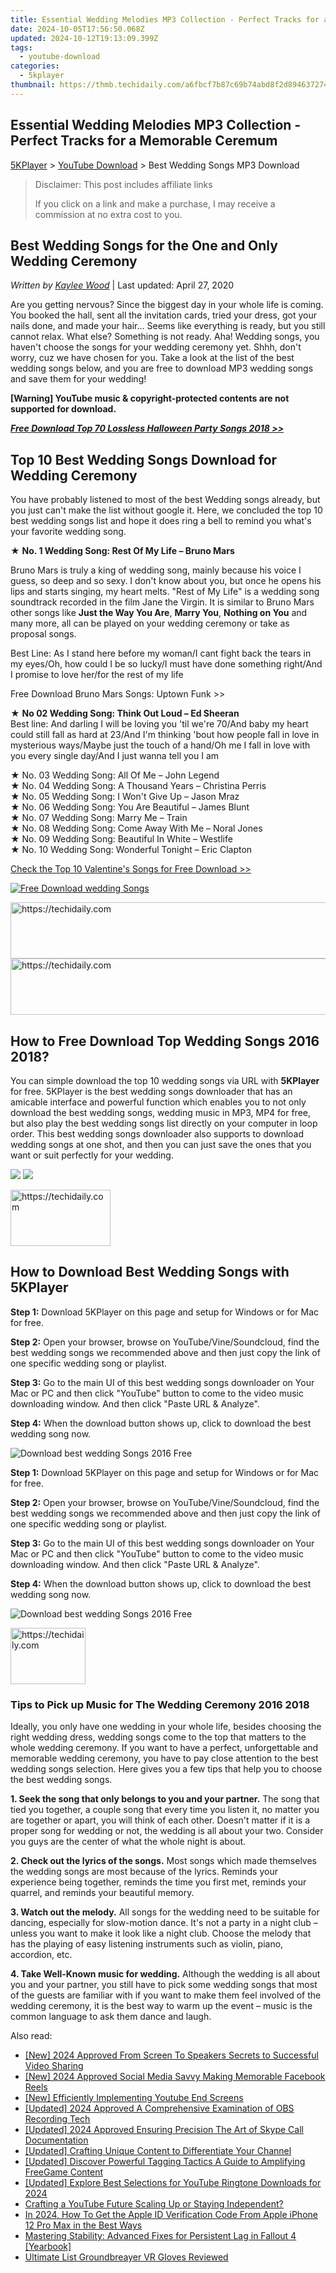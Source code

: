 ```yaml
---
title: Essential Wedding Melodies MP3 Collection - Perfect Tracks for a Memorable Ceremum
date: 2024-10-05T17:56:50.068Z
updated: 2024-10-12T19:13:09.399Z
tags:
  - youtube-download
categories:
  - 5kplayer
thumbnail: https://thmb.techidaily.com/a6fbcf7b87c69b74abd8f2d894637274c942b2c57ba584189354e0290ce20d66.jpg
---
```


## Essential Wedding Melodies MP3 Collection - Perfect Tracks for a Memorable Ceremum

[5KPlayer](https://tools.techidaily.com/5kplayer/products/) \> [YouTube Download](https://tools.techidaily.com/5kplayer/youtube-download/) \> Best Wedding Songs MP3 Download 

>  Disclaimer: This post includes affiliate links
>
>  If you click on a link and make a purchase, I may receive a commission at no extra cost to you.
>

## Best Wedding Songs for the One and Only Wedding Ceremony

 _Written by [Kaylee Wood](https://www.quora.com/profile/Amanda-Hu-21)_ | Last updated: April 27, 2020 

Are you getting nervous? Since the biggest day in your whole life is coming. You booked the hall, sent all the invitation cards, tried your dress, got your nails done, and made your hair… Seems like everything is ready, but you still cannot relax. What else? Something is not ready. Aha! Wedding songs, you haven't choose the songs for your wedding ceremony yet. Shhh, don't worry, cuz we have chosen for you. Take a look at the list of the best wedding songs below, and you are free to download MP3 wedding songs and save them for your wedding! 

**\[Warning\] YouTube music & copyright-protected contents are not supported for download.**

[_**Free Download Top 70 Lossless Halloween Party Songs 2018 >>**_](https://tools.techidaily.com/5kplayer/youtube-download/)

## Top 10 Best Wedding Songs Download for Wedding Ceremony

You have probably listened to most of the best Wedding songs already, but you just can't make the list without google it. Here, we concluded the top 10 best wedding songs list and hope it does ring a bell to remind you what's your favorite wedding song. 

★ **No. 1 Wedding Song: Rest Of My Life – Bruno Mars** 

Bruno Mars is truly a king of wedding song, mainly because his voice I guess, so deep and so sexy. I don't know about you, but once he opens his lips and starts singing, my heart melts. "Rest of My Life" is a wedding song soundtrack recorded in the film Jane the Virgin. It is similar to Bruno Mars other songs like **Just the Way You Are**, **Marry You**, **Nothing on You** and many more, all can be played on your wedding ceremony or take as proposal songs. 

Best Line: As I stand here before my woman/I cant fight back the tears in my eyes/Oh, how could I be so lucky/I must have done something right/And I promise to love her/for the rest of my life

Free Download Bruno Mars Songs: Uptown Funk >>

★ **No 02 Wedding Song: Think Out Loud – Ed Sheeran**   
 Best line: And darling I will be loving you 'til we're 70/And baby my heart could still fall as hard at 23/And I'm thinking 'bout how people fall in love in mysterious ways/Maybe just the touch of a hand/Oh me I fall in love with you every single day/And I just wanna tell you I am

★ No. 03 Wedding Song: All Of Me – John Legend   
 ★ No. 04 Wedding Song: A Thousand Years – Christina Perris   
 ★ No. 05 Wedding Song: I Won't Give Up – Jason Mraz  
 ★ No. 06 Wedding Song: You Are Beautiful – James Blunt   
★ No. 07 Wedding Song: Marry Me – Train   
 ★ No. 08 Wedding Song: Come Away With Me – Noral Jones   
 ★ No. 09 Wedding Song: Beautiful In White – Westlife   
 ★ No. 10 Wedding Song: Wonderful Tonight – Eric Clapton 

[Check the Top 10 Valentine's Songs for Free Download >>](https://tools.techidaily.com/5kplayer/youtube-download/)

[![Free Download wedding Songs](https://www.5kplayer.com/youtube-download/img/wedding-songs-1.jpg)](https://tools.techidaily.com/5kplayer/youtube-download/) 

<!-- affiliate ads begin -->
<a href="https://unicoeye.pxf.io/c/5597632/2134240/18498" target="_top" id="2134240">
  <img src="//a.impactradius-go.com/display-ad/18498-2134240" border="0" alt="https://techidaily.com" width="540" height="90"/>
</a>
<img height="0" width="0" src="https://unicoeye.pxf.io/i/5597632/2134240/18498" style="position:absolute;visibility:hidden;" border="0" />
<!-- affiliate ads end -->

<!-- affiliate ads begin -->
<a href="https://appsumo.8odi.net/c/5597632/2100527/7443" target="_top" id="2100527">
  <img src="//a.impactradius-go.com/display-ad/7443-2100527" border="0" alt="https://techidaily.com" width="728" height="90"/>
</a>
<img height="0" width="0" src="https://appsumo.8odi.net/i/5597632/2100527/7443" style="position:absolute;visibility:hidden;" border="0" />
<!-- affiliate ads end -->

##  How to Free Download Top Wedding Songs 2016 2018?

You can simple download the top 10 wedding songs via URL with **5KPlayer** for free. 5KPlayer is the best wedding songs downloader that has an amicable interface and powerful function which enables you to not only download the best wedding songs, wedding music in MP3, MP4 for free, but also play the best wedding songs list directly on your computer in loop order. This best wedding songs downloader also supports to download wedding songs at one shot, and then you can just save the ones that you want or suit perfectly for your wedding.

[![](https://www.5kplayer.com/youtube-download/../button/freedownwhitewin.png)](https://tools.techidaily.com/5kplayer/products/) [![](https://www.5kplayer.com/youtube-download/../button/freedownbackmac.png)](https://tools.techidaily.com/5kplayer/products/) 

<!-- affiliate ads begin -->
<a href="https://aligracehair.sjv.io/c/5597632/2135366/19272" target="_top" id="2135366">
  <img src="//a.impactradius-go.com/display-ad/19272-2135366" border="0" alt="https://techidaily.com" width="160" height="90"/>
</a>
<img height="0" width="0" src="https://aligracehair.sjv.io/i/5597632/2135366/19272" style="position:absolute;visibility:hidden;" border="0" />
<!-- affiliate ads end -->

##  How to Download Best Wedding Songs with 5KPlayer

**Step 1:** Download 5KPlayer on this page and setup for Windows or for Mac for free. 

**Step 2:** Open your browser, browse on YouTube/Vine/Soundcloud, find the best wedding songs we recommended above and then just copy the link of one specific wedding song or playlist. 

**Step 3:** Go to the main UI of this best wedding songs downloader on Your Mac or PC and then click "YouTube" button to come to the video music downloading window. And then click "Paste URL & Analyze".

**Step 4:** When the download button shows up, click to download the best wedding song now. 

![Download best wedding Songs 2016 Free](https://www.5kplayer.com/youtube-download/img/download-if-you-big-bang.jpg) 

**Step 1:** Download 5KPlayer on this page and setup for Windows or for Mac for free. 

**Step 2:** Open your browser, browse on YouTube/Vine/Soundcloud, find the best wedding songs we recommended above and then just copy the link of one specific wedding song or playlist. 

**Step 3:** Go to the main UI of this best wedding songs downloader on Your Mac or PC and then click "YouTube" button to come to the video music downloading window. And then click "Paste URL & Analyze".

**Step 4:** When the download button shows up, click to download the best wedding song now. 

![Download best wedding Songs 2016 Free](https://www.5kplayer.com/youtube-download/img/download-if-you-big-bang.jpg) 

<!-- affiliate ads begin -->
<a href="https://aligracehair.sjv.io/c/5597632/2135363/19272" target="_top" id="2135363">
  <img src="//a.impactradius-go.com/display-ad/19272-2135363" border="0" alt="https://techidaily.com" width="120" height="90"/>
</a>
<img height="0" width="0" src="https://aligracehair.sjv.io/i/5597632/2135363/19272" style="position:absolute;visibility:hidden;" border="0" />
<!-- affiliate ads end -->

###  Tips to Pick up Music for The Wedding Ceremony 2016 2018

Ideally, you only have one wedding in your whole life, besides choosing the right wedding dress, wedding songs come to the top that matters to the whole wedding ceremony. If you want to have a perfect, unforgettable and memorable wedding ceremony, you have to pay close attention to the best wedding songs selection. Here gives you a few tips that help you to choose the best wedding songs. 

**1\. Seek the song that only belongs to you and your partner.** The song that tied you together, a couple song that every time you listen it, no matter you are together or apart, you will think of each other. Doesn't matter if it is a proper song for wedding or not, the wedding is all about your two. Consider you guys are the center of what the whole night is about. 

**2\. Check out the lyrics of the songs.** Most songs which made themselves the wedding songs are most because of the lyrics. Reminds your experience being together, reminds the time you first met, reminds your quarrel, and reminds your beautiful memory. 

**3\. Watch out the melody.** All songs for the wedding need to be suitable for dancing, especially for slow-motion dance. It's not a party in a night club – unless you want to make it look like a night club. Choose the melody that has the playing of easy listening instruments such as violin, piano, accordion, etc. 

**4\. Take Well-Known music for wedding.** Although the wedding is all about you and your partner, you still have to pick some wedding songs that most of the guests are familiar with if you want to make them feel involved of the wedding ceremony, it is the best way to warm up the event – music is the common language to ask them dance and laugh.

<ins class="adsbygoogle"
     style="display:block"
     data-ad-format="autorelaxed"
     data-ad-client="ca-pub-7571918770474297"
     data-ad-slot="1223367746"></ins>

<ins class="adsbygoogle"
     style="display:block"
     data-ad-client="ca-pub-7571918770474297"
     data-ad-slot="8358498916"
     data-ad-format="auto"
     data-full-width-responsive="true"></ins>

<span class="atpl-alsoreadstyle">Also read:</span>
<div><ul>
<li><a href="https://eaxpv-info.techidaily.com/new-2024-approved-from-screen-to-speakers-secrets-to-successful-video-sharing/"><u>[New] 2024 Approved From Screen To Speakers Secrets to Successful Video Sharing</u></a></li>
<li><a href="https://facebook-videos.techidaily.com/new-2024-approved-social-media-savvy-making-memorable-facebook-reels/"><u>[New] 2024 Approved Social Media Savvy Making Memorable Facebook Reels</u></a></li>
<li><a href="https://youtube-video-recordings.techidaily.com/new-efficiently-implementing-youtube-end-screens/"><u>[New] Efficiently Implementing Youtube End Screens</u></a></li>
<li><a href="https://visual-screen-recording.techidaily.com/updated-2024-approved-a-comprehensive-examination-of-obs-recording-tech/"><u>[Updated] 2024 Approved A Comprehensive Examination of OBS Recording Tech</u></a></li>
<li><a href="https://visual-screen-recording.techidaily.com/updated-2024-approved-ensuring-precision-the-art-of-skype-call-documentation/"><u>[Updated] 2024 Approved Ensuring Precision The Art of Skype Call Documentation</u></a></li>
<li><a href="https://youtube-video-recordings.techidaily.com/updated-crafting-unique-content-to-differentiate-your-channel/"><u>[Updated] Crafting Unique Content to Differentiate Your Channel</u></a></li>
<li><a href="https://youtube-video-recordings.techidaily.com/updated-discover-powerful-tagging-tactics-a-guide-to-amplifying-freegame-content/"><u>[Updated] Discover Powerful Tagging Tactics A Guide to Amplifying FreeGame Content</u></a></li>
<li><a href="https://fox-friendly.techidaily.com/updated-explore-best-selections-for-youtube-ringtone-downloads-for-2024/"><u>[Updated] Explore Best Selections for YouTube Ringtone Downloads for 2024</u></a></li>
<li><a href="https://youtube-video-recordings.techidaily.com/crafting-a-youtube-future-scaling-up-or-staying-independent/"><u>Crafting a YouTube Future Scaling Up or Staying Independent?</u></a></li>
<li><a href="https://apple-account.techidaily.com/in-2024-how-to-get-the-apple-id-verification-code-from-apple-iphone-12-pro-max-in-the-best-ways-by-drfone-ios/"><u>In 2024, How To Get the Apple ID Verification Code From Apple iPhone 12 Pro Max in the Best Ways</u></a></li>
<li><a href="https://common-error.techidaily.com/mastering-stability-advanced-fixes-for-persistent-lag-in-fallout-4-yearbook/"><u>Mastering Stability: Advanced Fixes for Persistent Lag in Fallout 4 [Yearbook]</u></a></li>
<li><a href="https://extra-information.techidaily.com/ultimate-list-groundbreayer-vr-gloves-reviewed/"><u>Ultimate List Groundbreayer VR Gloves Reviewed</u></a></li>
</ul></div>

